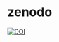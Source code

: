 # zenodo
[![DOI](https://zenodo.org/badge/662032637.svg)](https://zenodo.org/badge/latestdoi/662032637)
